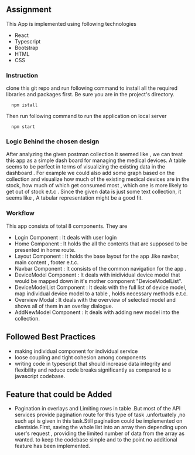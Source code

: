 ## Assignment 

This App is implemented using following technologies
* React 
* Typescript
* Bootstrap
* HTML
* CSS

### Instruction 
clone this git repo and run following command to install all the required libraries and packages first. Be sure you are in the project's directory.

      npm istall

Then run following command to run the application on local server 
      
      npm start


### Logic Behind the chosen design

  After analyzing the given postman collection it seemed like , we can treat this app as a simple dash board for managing the medical devices.
  A table seems to be perfect in terms of visualizing the existing data in the dashboard . For example we could also add some graph based on the collection
  and visualize how much of the existing medical devices are in the stock, how much of which get consumed most , which one is more likely to get out of stock 
  e.t.c . Since the given data is just some text collection, it seems like , A tabular representation might be a good fit.
  

### Workflow 
  
  This app consists of total 8 components. They are
  
  * Login Component : It deals with user login 
  * Home Component  : It holds the all the contents that are supposed to be presented in home route.
  * Layout Component : It holds the base layout for the app .like navbar, main content , footer e.t.c.
  * Navbar Component  : It consists of the common navigation for the app .
  * DeviceModel Component : It deals with inidividual device model that would be mapped down in it's mother component "DeviceModelList".
  * DeviceModelList Component : It deals with the full list of device model, map individual device model to a table , holds necessary methods e.t.c.
  * Overview Modal  : It deals with the overview of selected model and shows all of them in an overlay dialogue.
  * AddNewModel Component : It deals with adding new model into the collection.
    
## Followed Best Practices 
  * making individual component for individual service
  * loose coupling and tight cohesion among  components
  * writing code in typescript that should increase data integrity and flexibility and reduce code breaks significantly as compared to a javascript codebase.
  
## Feature that could be Added 
  * Pagination in overlays and Limiting rows in table .But most of the API services provide pagination route for this type of task
  .unfortuately ,no such api is given in this task.Still pagination could be implemented on clientside.First, saving the whole list into an array then depending upon user's request , providing the limited number of data from the array as wanted. to keep the codebase simple and to the point no additional feature has been implemented.
  
 
      
